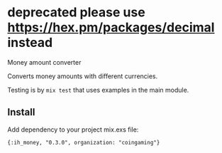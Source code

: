 # deprecated please use https://hex.pm/packages/decimal instead

Money amount converter

Converts money amounts with different currencies.

Testing is by `mix test` that uses examples in the main module.

## Install

Add dependency to your project mix.exs file:

`{:ih_money, "0.3.0", organization: "coingaming"}`
